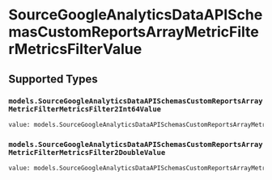 # SourceGoogleAnalyticsDataAPISchemasCustomReportsArrayMetricFilterMetricsFilterValue


## Supported Types

### `models.SourceGoogleAnalyticsDataAPISchemasCustomReportsArrayMetricFilterMetricsFilter2Int64Value`

```python
value: models.SourceGoogleAnalyticsDataAPISchemasCustomReportsArrayMetricFilterMetricsFilter2Int64Value = /* values here */
```

### `models.SourceGoogleAnalyticsDataAPISchemasCustomReportsArrayMetricFilterMetricsFilter2DoubleValue`

```python
value: models.SourceGoogleAnalyticsDataAPISchemasCustomReportsArrayMetricFilterMetricsFilter2DoubleValue = /* values here */
```

